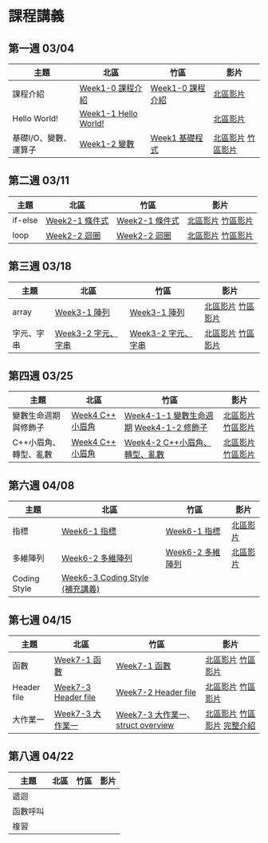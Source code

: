 # 課程講義
## 第一週 03/04

| 主題         | 北區                                      | 竹區 | 影片 |
| ------------ | ----------------------------------------- | ---- | ---- |
|   課程介紹                         |  [Week1-0 課程介紹][tp-introduction]  |  [Week1-0 課程介紹][hc-introduction]   | [北區影片][tp-yt-introduction]   |
|   Hello World!                    |  [Week1-1 Hello World!][tp-helloworld]  |    | [北區影片][tp-yt-helloworld]    |
|   基礎I/O、變數、運算子  |  [Week1-2 變數][tp-variables]  | [Week1 基礎程式][hc-week1course] | [北區影片][tp-yt-variables]  [竹區影片][hc-yt-week1course] |

[tp-introduction]: https://docs.google.com/presentation/d/1gryvGe6K3oip4e50d8LQ4ReqEG2kArjs/edit?usp=sharing&ouid=106647981009000784070&rtpof=true&sd=true
[hc-introduction]: https://drive.google.com/file/d/1vNKLhEMjy_PmKC6X161fExvJEwceZYf7/view?usp=sharing
[tp-variables]: https://slides.com/allen522019/20220305-852e28
[hc-week1course]: https://drive.google.com/file/d/1CXwG-wYO3OAAdh3qfO4HlmB1nZ7mYGR-/view?usp=sharing
[tp-helloworld]: https://slides.com/rubyku/sprout-2022
[tp-yt-introduction]: https://youtu.be/CaEAMLrn-kM
[tp-yt-helloworld]: https://youtu.be/79gUkU7Jct4
[hc-yt-week1course]: https://youtu.be/B9sjhA5kwOk
[tp-yt-variables]: https://youtu.be/LEUKWIHGcT8

## 第二週 03/11

| 主題         | 北區                                      | 竹區 | 影片 |
| ------------ | ----------------------------------------- | ---- | ---- |
|   if-else    |  [Week2-1 條件式][tp-if_else]    | [Week2-1 條件式][hc-if_else]     | [北區影片][tp-yt-if_else]  [竹區影片][hc-yt-if_else]   |
|  loop    |  [Week2-2 迴圈][tp-loop]     |   [Week2-2 迴圈][hc-loop]   |  [北區影片][tp-yt-loop] [竹區影片][hc-yt-loop]   |

[hc-if_else]: https://drive.google.com/file/d/1GsnyPOHVdCoOWINTcuBiGt_q51r7V3EM/view?usp=share_link
[hc-loop]: https://hackmd.io/@Ben1102/BJ3QLuey2
[tp-if_else]: https://slides.com/seanhuang1228/sprout_if_else
[tp-loop]: https://slides.com/seanhuang1228/deck

[hc-yt-loop]: https://youtu.be/FhkLQIKyBTw
[tp-yt-if_else]: https://youtu.be/7iipme8fG8s
[hc-yt-if_else]: https://youtu.be/P3Vvhmac6po
[tp-yt-loop]: https://youtu.be/VeZId6pmC9c

## 第三週 03/18

| 主題         | 北區                                      | 竹區 | 影片 |
| ------------ | ----------------------------------------- | ---- | ---- |
|   array    |  [Week3-1 陣列][tp-array]    | [Week3-1 陣列][hc-array] | [北區影片][tp-yt-array] [竹區影片][hc-yt-array] |
| 字元、字串 |   [Week3-2 字元、字串][tp-cstring]  | [Week3-2 字元、字串][hc-cstring]    |  [北區影片][tp-yt-cstring] [竹區影片][hc-yt-cstring]

[tp-array]: https://slides.com/cswagger/array
[hc-array]: https://docs.google.com/presentation/d/1sDkVsgJBQFDn-qfAzfA2wz2EDkTjBaYTtEN1euaBR60/edit?usp=sharing
[tp-cstring]: https://slides.com/allen522019/20220319-3d32c3
[hc-cstring]: https://slides.com/rassss/deck

[tp-yt-cstring]: https://youtu.be/3MjzPutdChM
[tp-yt-array]: https://youtu.be/aumt-SMGTHM
[hc-yt-array]: https://youtu.be/ZXu1Dfq18ac
[hc-yt-cstring]: https://youtu.be/RYzkrB4pdxw

## 第四週 03/25

| 主題         | 北區                                      | 竹區 | 影片 |
| ------------ | ----------------------------------------- | ---- | ---- |
| 變數生命週期與修飾子 |  [Week4 C++ 小眉角][tp-small-topics-in-cpp]   | [Week4-1-1 變數生命週期][hc-varlifecycle] [Week4-1-2 修飾子][hc-modifier] | [北區影片][tp-yt-0325-pt1] [竹區影片][hc-yt-0325]  |
| C++小眉角、轉型、亂數 |  [Week4 C++ 小眉角][tp-small-topics-in-cpp]  | [Week4-2 C++小眉角、轉型、亂數][hc-typecast]    | [北區影片][tp-yt-0325-pt2] [竹區影片][hc-yt-0325] |

[tp-small-topics-in-cpp]: https://slides.com/rubyku/small-topics-in-cpp
[hc-varlifecycle]: https://slides.com/yeiyang/life-cycle
[hc-modifier]: https://slides.com/yeiyang/qualifier-4e3988
[hc-typecast]: https://hackmd.io/@nWxhMfNES0-4UHCSWXJMcg/S10N_gmE9
[tp-yt-0325-pt1]: https://www.youtube.com/watch?v=qE1EfJg6kZ0
[tp-yt-0325-pt2]: https://www.youtube.com/watch?v=x5M-zwQaAaA
[hc-yt-0325]: https://youtu.be/k14ZvMquRQE

## 第六週 04/08

| 主題         | 北區                                      | 竹區 | 影片 |
| ------------ | ----------------------------------------- | ---- | ---- |
|   指標    | [Week6-1 指標][tp-pointer]     | [Week6-1 指標][hc-pointer] | [北區影片][tp-yt-pointer] |
| 多維陣列 |   [Week6-2 多維陣列][tp-ndarray] | [Week6-2 多維陣列][hc-2darray]  | [北區影片][tp-yt-ndarray] |
| Coding Style | [Week6-3 Coding Style (補充講義)][tp-codingStyle] | | |

[hc-pointer]: https://slides.com/s0n9yu/deck/fullscreen
[tp-pointer]: https://drive.google.com/file/d/1QnIxKbynMUKOI0oTzqcLbwNcD05Ev1mn/view?usp=share_link
[hc-2darray]: https://slides.com/s0n9yu/deck-0c151a/fullscreen
[tp-ndarray]: https://drive.google.com/file/d/1q1ZWjBn9w1Sb9dI2OYrodq-_jmTmHN9g/view
[tp-codingStyle]: https://hackmd.io/@iceylemon157/ry46_AaZ3#/
[tp-yt-ndarray]: https://youtu.be/YZ8qRbrp5WQ
[tp-yt-pointer]: https://www.youtube.com/playlist?list=PLp5kjMAmhp-91CeEFj7039oNyDssPTcWU


## 第七週 04/15

| 主題         | 北區                                      | 竹區 | 影片 |
| ------------ | ----------------------------------------- | ---- | ---- |
|   函數    |  [Week7-1 函數][tp-function]   | [Week7-1 函數][hc-function] | [北區影片][tp-yt-function] [竹區影片][hc-video-function] |
|Header file| [Week7-3 Header file][tp-headerfile] |[Week7-2 Header file][hc-headerfile]| [北區影片][tp-yt-project1] [竹區影片][hc-video-header] |
| 大作業一 |  [Week7-3 大作業一][hc-project1]  | [Week7-3 大作業一][hc-project1]、[struct overview][hc-struct]  | [北區影片][tp-yt-project1] [竹區影片][hc-video-project1] [完整介紹][tp-yt-project1-film2] |

[hc-function]: https://drive.google.com/file/d/1hP9NC9pmK6iaktOQqH7X_Sma6UKIVze-/view
[tp-function]: https://drive.google.com/file/d/1G25W-F9sfuQ89Hrsznuj7QWIWqQ71Xo2/view?usp=share_link
[hc-headerfile]: https://slides.com/koios/week10-header-file-template#/1
[tp-headerfile]: https://slides.com/seanhuang1228/deck-a2f76d
[hc-project1]: https://hackmd.io/@109nfDWYQD66KCH8w6Osow/SJsdPObzn
[hc-struct]: https://drive.google.com/file/d/1kaUPUZ8d0_LxkJ95TGE-F3tKFYA49svv/view
[tp-yt-function]: https://www.youtube.com/watch?v=Kq9BGziriyc&ab_channel=sprout-tw
[tp-yt-project1]: https://youtu.be/UpUovbsi48M
[tp-yt-project1-film2]: https://youtu.be/ZmfYpoCA_yY
[hc-video-function]: https://youtu.be/tRAigoVwDik
[hc-video-header]: https://youtu.be/yrZD8sp9n8g
[hc-video-project1]: https://youtu.be/YHmY2jTpCCg


## 第八週 04/22

| 主題     | 北區            | 竹區 | 影片 |
| -------- | --------------- | ---- | ---- |
| 遞迴     |                 |      |      |
| 函數呼叫 |                 |      |      |
| 複習     | [][hc-project1] |      |      |
